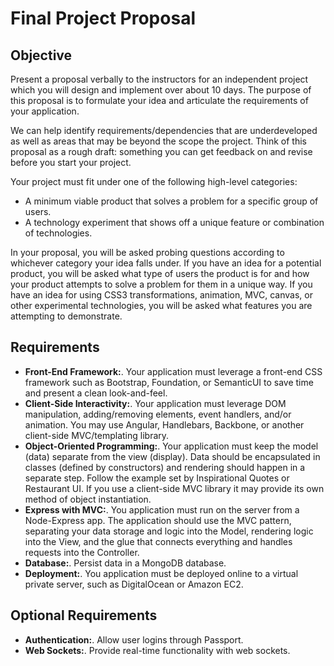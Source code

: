 Final Project Proposal
===================


Objective
---------

Present a proposal verbally to the instructors for an independent project which you will design and implement over about 10 days. 
The purpose of this proposal is to formulate your idea and articulate the requirements of your application.

We can help identify requirements/dependencies that are underdeveloped as well as areas that may be beyond the scope the project. 
Think of this proposal as a rough draft: something you can get feedback on and revise before you start your project.

Your project must fit under one of the following high-level categories:

- A minimum viable product that solves a problem for a specific group of users.
- A technology experiment that shows off a unique feature or combination of technologies.

In your proposal, you will be asked probing questions according to whichever category your idea falls under. 
If you have an idea for a potential product, you will be asked what type of users the product is for and how your product attempts to solve a problem for them in a unique way. 
If you have an idea for using CSS3 transformations, animation, MVC, canvas, or other experimental technologies, you will be asked what features you are attempting to demonstrate.

Requirements
----------
- <strong>Front-End Framework:</strong>.  Your application must leverage a front-end CSS framework such as Bootstrap, Foundation, or SemanticUI to save time and present a clean look-and-feel. 
- <strong>Client-Side Interactivity:</strong>.  Your application must leverage DOM manipulation, adding/removing elements, event handlers, and/or animation. You may use Angular, Handlebars, Backbone, or another client-side MVC/templating library.
- <strong>Object-Oriented Programming:</strong>.  Your application must keep the model (data) separate from the view (display). Data should be encapsulated in classes (defined by constructors) and rendering should happen in a separate step. Follow the example set by Inspirational Quotes or Restaurant UI. If you use a client-side MVC library it may provide its own method of object instantiation.
- <strong>Express with MVC:</strong>. You application must run on the server from a Node-Express app. The application should use the MVC pattern, separating your data storage and logic into the Model, rendering logic into the View, and the glue that connects everything and handles requests into the Controller.
- <strong>Database:</strong>. Persist data in a MongoDB database.
- <strong>Deployment:</strong>. You application must be deployed online to a virtual private server, such as DigitalOcean or Amazon EC2.

Optional Requirements
---------------
- <strong>Authentication:</strong>. Allow user logins through Passport.
- <strong>Web Sockets:</strong>. Provide real-time functionality with web sockets.

